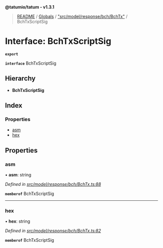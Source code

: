 **@tatumio/tatum - v1.3.1**

> [README](../README.md) / [Globals](../globals.md) / ["src/model/response/bch/BchTx"](../modules/_src_model_response_bch_bchtx_.md) / BchTxScriptSig

# Interface: BchTxScriptSig

**`export`** 

**`interface`** BchTxScriptSig

## Hierarchy

* **BchTxScriptSig**

## Index

### Properties

* [asm](_src_model_response_bch_bchtx_.bchtxscriptsig.md#asm)
* [hex](_src_model_response_bch_bchtx_.bchtxscriptsig.md#hex)

## Properties

### asm

•  **asm**: string

*Defined in [src/model/response/bch/BchTx.ts:88](https://github.com/tatumio/tatum-js/blob/8f0f126/src/model/response/bch/BchTx.ts#L88)*

**`memberof`** BchTxScriptSig

___

### hex

•  **hex**: string

*Defined in [src/model/response/bch/BchTx.ts:82](https://github.com/tatumio/tatum-js/blob/8f0f126/src/model/response/bch/BchTx.ts#L82)*

**`memberof`** BchTxScriptSig
